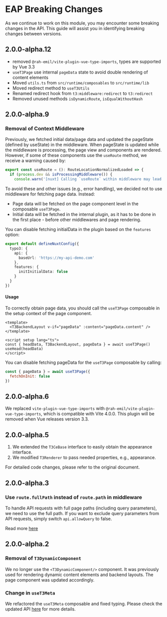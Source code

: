 # EAP Breaking Changes

As we continue to work on this module, you may encounter some breaking changes in the API. This guide will assist you in identifying breaking changes between versions.
## 2.0.0-alpha.12

+ removed `@rah-emil/vite-plugin-vue-type-imports`, types are supported by Vue 3.3
+ `useT3Page` use internal `pageData` state to avoid double rendering of content elements
+ Moved `utils.ts` from `src/runtime/composables` to `src/runtime/lib`
+ Moved redirect method to `useT3Utils`
+ Renamed redirect hook from `t3:middleware:redirect` to `t3:redirect`
+ Removed unused methods `isDynamicRoute`, `isEqualWithoutHash`
## 2.0.0-alpha.9
### Removal of Context Middleware

Previously, we fetched initial data/page data and updated the pageState (defined by useState) in the middleware. When pageState is updated while the middleware is processing, the page view and components are rendered. However, if some of these components use the `useRoute` method, we receive a warning caused by:

```js
export const useRoute = (): RouteLocationNormalizedLoaded => {
  if (process.dev && isProcessingMiddleware()) {
    console.warn('[nuxt] Calling `useRoute` within middleware may lead to misleading results. Instead, use the (to, from) arguments passed to the middleware to access the new and old routes.')
```

To avoid these and other issues (e.g., error handling), we decided not to use middleware for fetching page data. Instead:
+ Page data will be fetched on the page component level in the composable `useT3Page`. 
+ Initial data will be fetched in the internal plugin, as it has to be done in the first place - before other middlewares and page rendering. 

You can disable fetching initialData in the plugin based on the `features` option:

```ts
export default defineNuxtConfig({
  typo3: {
    api: {
      baseUrl: 'https://my-api-demo.com'
    },
    features: {
      initInitialData: false
    }
  }
})
```

#### Usage
To correctly obtain page data, you should call the `useT3Page` composable in the setup context of the page component.

```vue
<template>
  <T3BackendLayout v-if="pageData" :content="pageData.content" />
</template>

<script setup lang="ts">
const { headData, T3BackendLayout, pageData } = await useT3Page()
useHead(headData)
</script>
```

You can disable fetching pageData for the `useT3Page` composable by calling:
```js
const { pageData } = await useT3Page({
  fetchOnInit: false
})
```

## 2.0.0-alpha.6
We replaced `vite-plugin-vue-type-imports` with `@rah-emil/vite-plugin-vue-type-imports`, which is compatible with Vite 4.0.0. This plugin will be removed when Vue releases version 3.3.

## 2.0.0-alpha.5
1. We extended the `T3CeBase` interface to easily obtain the appearance interface.
2. We modified `T3Renderer` to pass needed properties, e.g., appearance.

For detailed code changes, please refer to the original document.

## 2.0.0-alpha.3
### Use `route.fullPath` instead of `route.path` in middleware

To handle API requests with full page paths (including query parameters), we need to use the full path. If you want to exclude query parameters from API requests, simply switch `api.allowQuery` to false.

Read more [here](/introduction/options#allowquery)

## 2.0.0-alpha.2

### Removal of `T3DynamicComponent`
We no longer use the `<T3DynamicComponent/>` component. It was previously used for rendering dynamic content elements and backend layouts. The page component was updated accordingly.

### Change in `useT3Meta`


We refactored the `useT3Meta` composable and fixed typing. Please check the updated API [here](/composables/uset3meta) for more details.
